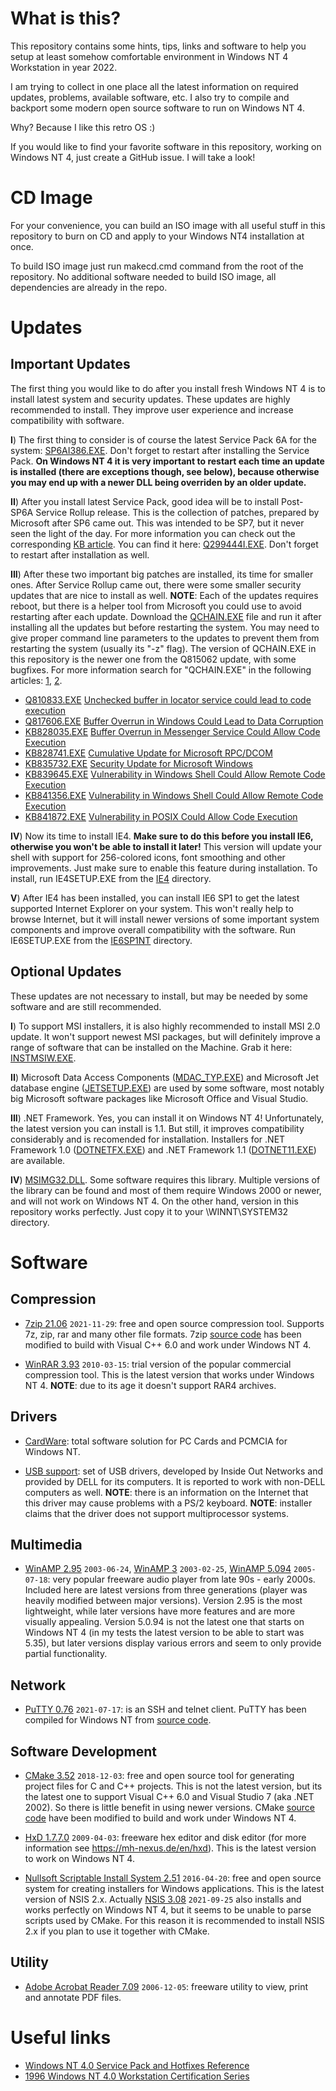 
What is this?
=============

This repository contains some hints, tips, links and software to
help you setup at least somehow comfortable environment in
Windows NT 4 Workstation in year 2022.

I am trying to collect in one place all the latest information on
required updates, problems, available software, etc. I also try to
compile and backport some modern open source software to run on
Windows NT 4.

Why? Because I like this retro OS :)

If you would like to find your favorite software in this repository,
working on Windows NT 4, just create a GitHub issue. I will take a look!

CD Image
========

For your convenience, you can build an ISO image with all useful
stuff in this repository to burn on CD and apply to your Windows NT4
installation at once.

To build ISO image just run makecd.cmd command from the root of the
repository. No additional software needed to build ISO image, all
dependencies are already in the repo.

Updates
=======

Important Updates
-----------------

The first thing you would like to do after you install fresh Windows NT 4
is to install latest system and security updates. These updates are highly
recommended to install. They improve user experience and increase
compatibility with software.

**I**) The first thing to consider is of course the latest Service Pack 6A for
the system: [SP6AI386.EXE](CD/SOFTWARE/UPDATES/SP6AI386.EXE). Don't forget to
restart after installing the Service Pack. **On Windows NT 4 it is very
important to restart each time an update is installed (there are exceptions
though, see below), because otherwise you may end up with a newer DLL being
overriden by an older update.**

**II**) After you install latest Service Pack, good idea will be to install Post-SP6A
Service Rollup release. This is the collection of patches, prepared by
Microsoft after SP6 came out. This was intended to be SP7, but it never seen
the light of the day. For more information you can check out the corresponding
[KB article](https://github.com/jeffpar/kbarchive/tree/master/kb/299/Q299444).
You can find it here: [Q299444I.EXE](CD/SOFTWARE/UPDATES/Q299444I.EXE).
Don't forget to restart after installation as well.

**III**) After these two important big patches are installed, its time for smaller
ones. After Service Rollup came out, there were some smaller security updates
that are nice to install as well. **NOTE**: Each of the updates requires
reboot, but there is a helper tool from Microsoft you could use to avoid
restarting after each update. Download the
[QCHAIN.EXE](CD/SOFTWARE/UPDATES/QCHAIN.EXE) file and run it after installing
all the updates but before restarting the system. You may need to give
proper command line parameters to the updates to prevent them from restarting
the system (usually its "-z" flag). The version of QCHAIN.EXE in this
repository is the newer one from the Q815062 update, with some bugfixes.
For more information search for "QCHAIN.EXE" in the following articles:
[1](https://support.microsoft.com/en-us/topic/how-to-install-multiple-windows-updates-or-hotfixes-with-only-one-reboot-6247def4-7f39-c1a0-efe5-61f82849fb7c),
[2](https://docs.microsoft.com/en-us/security-updates/securitybulletinsummaries/2005/ms05-nov).

* [Q810833.EXE](CD/SOFTWARE/UPDATES/Q810833.EXE) [Unchecked buffer in locator service could lead to code execution](https://docs.microsoft.com/en-us/security-updates/securitybulletins/2003/ms03-001)
* [Q817606.EXE](CD/SOFTWARE/UPDATES/Q817606.EXE) [Buffer Overrun in Windows Could Lead to Data Corruption](https://docs.microsoft.com/en-us/security-updates/securitybulletins/2003/ms03-024)
* [KB828035.EXE](CD/SOFTWARE/UPDATES/KB828035.EXE) [Buffer Overrun in Messenger Service Could Allow Code Execution](https://docs.microsoft.com/en-us/security-updates/securitybulletins/2003/ms03-043)
* [KB828741.EXE](CD/SOFTWARE/UPDATES/KB828741.EXE) [Cumulative Update for Microsoft RPC/DCOM](https://docs.microsoft.com/en-us/security-updates/securitybulletins/2004/ms04-012)
* [KB835732.EXE](CD/SOFTWARE/UPDATES/KB835732.EXE) [Security Update for Microsoft Windows](https://docs.microsoft.com/en-us/security-updates/securitybulletins/2004/ms04-011)
* [KB839645.EXE](CD/SOFTWARE/UPDATES/KB839645.EXE) [Vulnerability in Windows Shell Could Allow Remote Code Execution](https://docs.microsoft.com/en-us/security-updates/securitybulletins/2004/ms04-024)
* [KB841356.EXE](CD/SOFTWARE/UPDATES/KB841356.EXE) [Vulnerability in Windows Shell Could Allow Remote Code Execution](https://docs.microsoft.com/en-us/security-updates/securitybulletins/2004/ms04-037)
* [KB841872.EXE](CD/SOFTWARE/UPDATES/KB841872.EXE) [Vulnerability in POSIX Could Allow Code Execution](https://docs.microsoft.com/en-us/security-updates/securitybulletins/2004/ms04-020)

**IV**) Now its time to install IE4. **Make sure to do this before you install IE6,
otherwise you won't be able to install it later!** This version will update your shell
with support for 256-colored icons, font smoothing and other improvements. Just make
sure to enable this feature during installation. To install, run IE4SETUP.EXE from
the [IE4](CD/SOFTWARE/UPDATES/IE4) directory.

**V**) After IE4 has been installed, you can install IE6 SP1 to get the latest
supported Internet Explorer on your system. This won't really help to browse
Internet, but it will install newer versions of some important system
components and improve overall compatibility with the software. Run IE6SETUP.EXE
from the [IE6SP1NT](CD/SOFTWARE/UPDATES/IE6SP1NT) directory.

Optional Updates
----------------

These updates are not necessary to install, but may be needed by some software
and are still recommended.

**I**) To support MSI installers, it is also highly recommended to install
MSI 2.0 update. It won't support newest MSI packages, but will definitely
improve a range of software that can be installed on the Machine. Grab it here:
[INSTMSIW.EXE](CD/SOFTWARE/UPDATES/INSTMSIW.EXE).

**II**) Microsoft Data Access Components
([MDAC_TYP.EXE](CD/SOFTWARE/UPDATES/MDAC_TYP.EXE)) and Microsoft Jet database
engine ([JETSETUP.EXE](CD/SOFTWARE/UPDATES/JETSETUP.EXE)) are
used by some software, most notably big Microsoft software packages like
Microsoft Office and Visual Studio.

**III**) .NET Framework. Yes, you can install it on Windows NT 4!
Unfortunately, the latest version you can install is 1.1. But still, it
improves compatibility considerably and is recomended for installation.
Installers for .NET Framework 1.0
([DOTNETFX.EXE](CD/SOFTWARE/UPDATES/DOTNETFX.EXE)) and .NET Framework 1.1
([DOTNET11.EXE](CD/SOFTWARE/UPDATES/DOTNET11.EXE)) are available.

**IV**) [MSIMG32.DLL](CD/SOFTWARE/UPDATES/DLLS/MSIMG32.DLL). Some software
requires this library. Multiple versions of the library can be found and most
of them require Windows 2000 or newer, and will not work on Windows NT 4. On
the other hand, version in this repository works perfectly. Just copy it to
your \WINNT\SYSTEM32 directory.

Software
========

Compression
-----------

* [7zip 21.06](CD/SOFTWARE/COMPRESS/7Z2106.EXE) `2021-11-29`: free and open
source compression tool. Supports 7z, zip, rar and many other file formats.
7zip [source code](Src/7z2106) has been modified to build with Visual C++ 6.0
and work under Windows NT 4.

* [WinRAR 3.93](CD/SOFTWARE/COMPRESS/WRAR393.EXE) `2010-03-15`: trial
version of the popular commercial compression tool. This is the latest version
that works under Windows NT 4. **NOTE**: due to its age it doesn't support
RAR4 archives.

Drivers
-------

* [CardWare](CD/SOFTWARE/DRIVERS/CARDWARE): total software solution for
PC Cards and PCMCIA for Windows NT.

* [USB support](CD/SOFTWARE/DRIVERS/R62200.EXE): set of USB drivers,
developed by Inside Out Networks and provided by DELL for its computers.
It is reported to work with non-DELL computers as well. **NOTE**: there
is an information on the Internet that this driver may cause problems with a
PS/2 keyboard. **NOTE**: installer claims that the driver does not support
multiprocessor systems.

Multimedia
----------

* [WinAMP 2.95](CD/SOFTWARE/MULTIMED/WAMP295.EXE) `2003-06-24`,
[WinAMP 3](CD/SOFTWARE/MULTIMED/WAMP3.EXE) `2003-02-25`,
[WinAMP 5.094](CD/SOFTWARE/MULTIMED/WAMP5094.EXE) `2005-07-18`: very popular
freeware audio player from late 90s - early 2000s. Included here are latest
versions from three generations (player was heavily modified between major
versions). Version 2.95 is the most lightweight, while later versions
have more features and are more visually appealing. Version 5.0.94 is not the
latest one that starts on Windows NT 4 (in my tests the latest version to be
able to start was 5.35), but later versions display various errors and seem
to only provide partial functionality.

Network
--------------------

* [PuTTY 0.76](CD/SOFTWARE/NETWORK/PUTTY076.EXE) `2021-07-17`: is an SSH and telnet
client. PuTTY has been compiled for Windows NT from [source code](Src/putty-0.76).

Software Development
--------------------

* [CMake 3.52](CD/SOFTWARE/DEVEL/CMAKE352.EXE) `2018-12-03`: free and open
source tool for generating project files for C and C++ projects. This is not
the latest version, but its the latest one to support Visual C++ 6.0 and
Visual Studio 7 (aka .NET 2002). So there is little benefit in using newer
versions. CMake [source code](Src/cmake-3.5.2) have been modified to build and
work under Windows NT 4.

* [HxD 1.7.7.0](CD/SOFTWARE/DEVEL/HXD1770.EXE) `2009-04-03`: freeware hex
editor and disk editor (for more information see https://mh-nexus.de/en/hxd).
This is the latest version to work on Windows NT 4.

* [Nullsoft Scriptable Install System 2.51](CD/SOFTWARE/DEVEL/NSIS251.EXE)
`2016-04-20`: free and open source system for creating installers for Windows
applications. This is the latest version of NSIS 2.x. Actually
[NSIS 3.08](CD/SOFTWARE/DEVEL/NSIS308.EXE) `2021-09-25` also installs
and works perfectly on Windows NT 4, but it seems to be unable to parse
scripts used by CMake. For this reason it is recommended to install NSIS 2.x
if you plan to use it together with CMake.

Utility
-------

* [Adobe Acrobat Reader 7.09](CD/SOFTWARE/UTILITY/ADOBR709.EXE) `2006-12-05`:
freeware utility to view, print and annotate PDF files.

Useful links
============

* [Windows NT 4.0 Service Pack and Hotfixes Reference](https://nt4ref.zcm.com.au/patch.htm)
* [1996 Windows NT 4.0 Workstation Certification Series](https://www.youtube.com/watch?v=nvFkASRpPIo)
